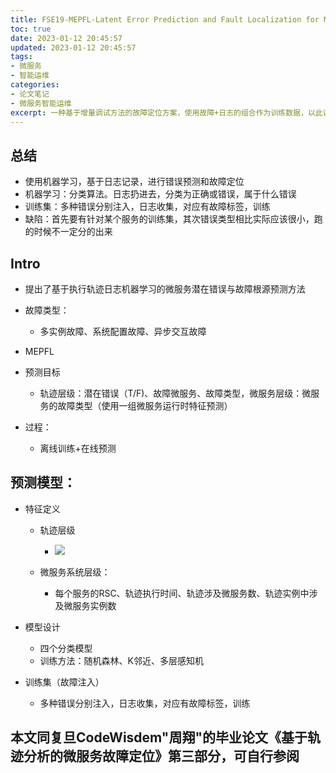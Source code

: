 ```yaml
---
title: FSE19-MEPFL-Latent Error Prediction and Fault Localization for Microservice
toc: true
date: 2023-01-12 20:45:57
updated: 2023-01-12 20:45:57
tags: 
- 微服务
- 智能运维
categories:
- 论文笔记
- 微服务智能运维
excerpt: 一种基于增量调试方法的故障定位方案，使用故障+日志的组合作为训练数据，以此训练模型，从而定位根因
---
```

## 总结

* 使用机器学习，基于日志记录，进行错误预测和故障定位
* 机器学习：分类算法。日志扔进去，分类为正确或错误，属于什么错误
* 训练集：多种错误分别注入，日志收集，对应有故障标签，训练
* 缺陷：首先要有针对某个服务的训练集，其次错误类型相比实际应该很小，跑的时候不一定分的出来
## Intro

* 提出了基于执行轨迹日志机器学习的微服务潜在错误与故障根源预测方法
* 故障类型：

  * 多实例故障、系统配置故障、异步交互故障
* MEPFL
* 预测目标

  * 轨迹层级：潜在错误（T/F)、故障微服务、故障类型，微服务层级：微服务的故障类型（使用一组微服务运行时特征预测）
* 过程：

  * 离线训练+在线预测
## 预测模型：

* 特征定义

  * 轨迹层级

    * ![](image-20220330170328-d2xsxh1.png)
  * 微服务系统层级：

    * 每个服务的RSC、轨迹执行时间、轨迹涉及微服务数、轨迹实例中涉及微服务实例数
* 模型设计

  * 四个分类模型
  * 训练方法：随机森林、K邻近、多层感知机
* 训练集（故障注入）

  * 多种错误分别注入，日志收集，对应有故障标签，训练

## 本文同复旦CodeWisdem"周翔"的毕业论文《基于轨迹分析的微服务故障定位》第三部分，可自行参阅